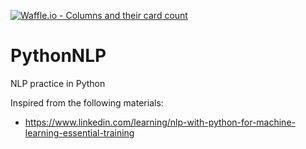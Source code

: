 [![Waffle.io - Columns and their card count](https://badge.waffle.io/soumendrak/PythonNLP.svg?columns=all)](https://waffle.io/soumendrak/PythonNLP)
# PythonNLP
NLP practice in Python

Inspired from the following materials:
-  https://www.linkedin.com/learning/nlp-with-python-for-machine-learning-essential-training
